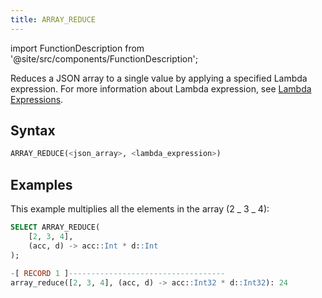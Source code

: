 ```yaml
---
title: ARRAY_REDUCE
---
```


import FunctionDescription from '@site/src/components/FunctionDescription';

<FunctionDescription description="Introduced or updated: v1.2.762"/>

Reduces a JSON array to a single value by applying a specified Lambda expression. For more information about Lambda expression, see [Lambda Expressions](../../00-sql-reference/42-lambda-expressions.md).

## Syntax

```sql
ARRAY_REDUCE(<json_array>, <lambda_expression>)
```

## Examples

This example multiplies all the elements in the array (2 _ 3 _ 4):

```sql
SELECT ARRAY_REDUCE(
    [2, 3, 4],
    (acc, d) -> acc::Int * d::Int
);

-[ RECORD 1 ]-----------------------------------
array_reduce([2, 3, 4], (acc, d) -> acc::Int32 * d::Int32): 24
```
